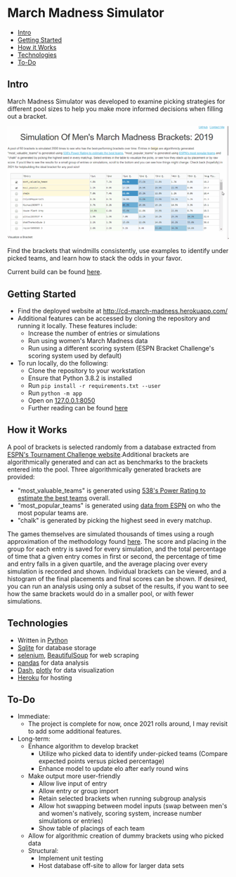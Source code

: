 # March Madness Simulator

* [Intro](#intro)
* [Getting Started](#getting-started)
* [How it Works](#how-it-works)
* [Technologies](#technologies)
* [To-Do](#to-do)


## Intro
March Madness Simulator was developed to examine picking strategies for different pool sizes to help you make more informed decisions when filling out a bracket.

![animation showcase](/assets/images/animation.gif)

Find the brackets that windmills consistently, use examples to identify under picked teams, and learn how to stack the odds in your favor.

Current build can be found [here](https://cd-march-madness.herokuapp.com/).

## Getting Started
* Find the deployed website at http://cd-march-madness.herokuapp.com/
* Additional features can be accessed by cloning the repository and running it locally. These features include:
  * Increase the number of entries or simulations
  * Run using women's March Madness data
  * Run using a different scoring system (ESPN Bracket Challenge's scoring system used by default)
* To run locally, do the following:
  * Clone the repository to your workstation
  * Ensure that Python 3.8.2 is installed
  * Run `pip install -r requirements.txt --user` 
  * Run `python -m app`
  * Open on [127.0.0.1:8050](http://127.0.0.1:8050/)
  * Further reading can be found [here](/further_reading.md) 

## How it Works
A pool of brackets is selected randomly from a database extracted from [ESPN's Tournament Challenge website](http://fantasy.espn.com/tournament-challenge-bracket/).Additional brackets are algorithmically generated and can act as benchmarks to the brackets entered into the pool. Three algorithmically generated brackets are provided:
* "most_valuable_teams" is generated using [538's Power Rating to estimate the best teams](https://projects.fivethirtyeight.com/2019-march-madness-predictions/) overall.
* "most_popular_teams" is generated using [data from ESPN](http://fantasy.espn.com/tournament-challenge-bracket/2019/en/whopickedwhom) on who the most popular teams are.
* "chalk" is generated by picking the highest seed in every matchup.

The games themselves are simulated thousands of times using a rough approximation of the methodology found [here](https://fivethirtyeight.com/methodology/how-our-march-madness-predictions-work-2/). The score and placing in the group for each entry is saved for every simulation, and the total percentage of time that a given entry comes in first or second, the percentage of time and entry falls in a given quartile, and the average placing over every simulation is recorded and shown. Individual brackets can be viewed, and a histogram of the final placements and final scores can be shown. If desired, you can run an analysis using only a subset of the results, if you want to see how the same brackets would do in a smaller pool, or with fewer simulations.

## Technologies
* Written in [Python](https://www.python.org/)
* [Sqlite](https://www.sqlite.org/index.html) for database storage
* [selenium](https://www.selenium.dev/), [BeautifulSoup](https://www.crummy.com/software/BeautifulSoup/bs4/doc/) for web scraping
* [pandas](https://pandas.pydata.org/) for data analysis
* [Dash](https://plotly.com/dash/), [plotly](https://plotly.com/) for data visualization
* [Heroku](https://www.heroku.com/) for hosting

## To-Do
* Immediate:
  * The project is complete for now, once 2021 rolls around, I may revisit to add some additional features.
* Long-term:
  * Enhance algorithm to develop bracket
    * Utilize who picked data to identify under-picked teams (Compare expected points versus picked percentage)
    * Enhance model to update elo after early round wins
  * Make output more user-friendly
    * Allow live input of entry
    * Allow entry or group import
    * Retain selected brackets when running subgroup analysis
    * Allow hot swapping between model inputs (swap between men's and women's natively, scoring system, increase number simulations or entries)
    * Show table of placings of each team
  * Allow for algorithmic creation of dummy brackets using who picked data
  * Structural:
    * Implement unit testing
    * Host database off-site to allow for larger data sets
